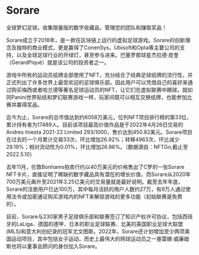 # 

# Sorare

全球梦幻足球。收集限量版的数字收藏品，管理您的团队和赚取奖品！



Sorare成立于2018年，是一款在区块链上运行的虚拟足球游戏。Sorare的创新理念及独特的商业模式，更是赢得了ConenSys，Ubisoft和Opta等主要公司的支持，以及全球足球行业的开绿灯，甚至参与进来。巴塞罗那球星杰拉德·皮奎（GerardPiqué）就是该公司的投资者之一。



游戏中所有的运动员纸牌全部使用了NFT，充分结合了经典足球纸牌的流行性，并正式列出了许多世界上最受欢迎的足球俱乐部。因此用户可以凭借自己的喜好来通过购买梅西或者哈兰德等著名足球运动员的NFT，让它们在虚拟联赛中踢球。就如同Panini世界贴纸和梦幻联赛游戏一样，玩家间既可以相互交换纸牌，也能参加比赛并赢得奖品。



迄今为止，Sorare的总市值达到约6058万美元，位列NFT项目排行榜的第33位，累计持有者为17489人。目前该项目最高价值作品是于2022年4月26日交易的Andres Iniesta 2021-22 Limited 293/1000，售价达到450.82美元。Sorare项目在过去的一个月累计交易33次，环比增加26.92%；转移4963次，环比减少29.19%；相对流动性为0.01%，环比增加26.86%。（数据源自：NFTGo,截止至2022.5.10）



去年11月，伦敦Bonhams拍卖行约以40万美元的价格售出了C罗的一张Sorare NFT卡片，直接证明了稀缺的数字藏品具有潜在的增长价值，而Sorare从2020年700万美元飙升至2021年3.25亿美元的交易量就是最好说明。截至去年年底，Sorare的注册用户已达100万，其中每月活跃的用户人数约27万，有9万人通过使用法令或加密通证购买游戏内的NFT来解锁游戏的更多功能（初始联赛是免费的）。



目前，Sorare与230家男子足球俱乐部和联赛签订了知识产权许可协议，包括西班牙的LaLiga、德国的德甲、日本的职业足球联赛、北美的美国职业足球大联盟(MLS)和意大利创纪录的冠军尤文图斯。2022年，Sorare还计划增加至少两项美国运动项目，其中包括女子运动，而史上最伟大的网球运动员之一塞雷娜·威廉姆斯也将以董事会顾问的身份加入Sorare。

